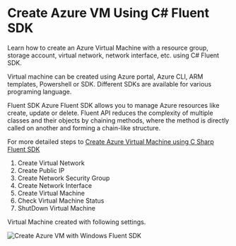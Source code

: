 # Create Azure VM Using C# Fluent SDK

Learn how to create an Azure Virtual Machine with a resource group, storage account, virtual network, 
network interface, etc. using C# Fluent SDK.

Virtual machine can be created using Azure portal, Azure CLI, ARM templates, Powershell or SDK. 
Different SDKs are available for various programing language.

Fluent SDK
Azure Fluent SDK allows you to manage Azure resources like create, update or delete. Fluent API reduces the complexity of multiple classes 
and their objects by chaining methods, where the method is directly called on another and forming a chain-like structure. 

For more detailed steps to [Create Azure Virtual Machine using C Sharp Fluent SDK](https://geeksarray.com/blog/create-azure-vm-using-c-sharp-fluent-sdk)

1. Create Virtual Network
2. Create Public IP
3. Create Network Security Group
4. Create Network Interface
5. Create Virtual Machine
6. Check Virtual Machine Status
7. ShutDown Virtual Machine

Virtual Machine created with following settings.

![Create Azure VM with Windows Fluent SDK](https://geeksarray.com/images/blog/azure-windows-vm-fluent-sdk.png)

